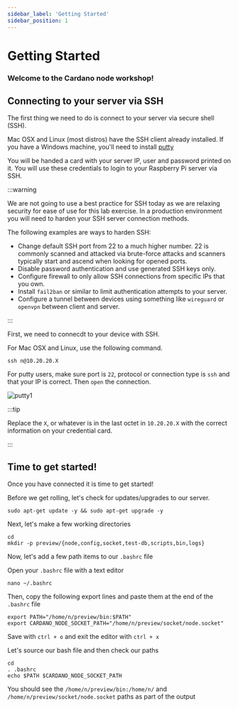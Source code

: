 ```yaml
---
sidebar_label: 'Getting Started'
sidebar_position: 1
---
```


# Getting Started

### Welcome to the Cardano node workshop!

## Connecting to your server via SSH

The first thing we need to do is connect to your server via secure shell (SSH). 

Mac OSX and Linux (most distros) have the SSH client already installed. If you have a Windows machine, you'll need to install [putty](https://www.putty.org/)

You will be handed a card with your server IP, user and password printed on it. You will use these credentials to login to your Raspberry Pi server via SSH. 

:::warning

We are not going to use a best practice for SSH today as we are relaxing security for ease of use for this lab exercise. In a production environment you will need to harden your SSH server connection methods. 

The following examples are ways to harden SSH: 
- Change default SSH port from 22 to a much higher number. 22 is commonly scanned and attacked via brute-force attacks and scanners typically start and ascend when looking for opened ports. 
- Disable password authentication and use generated SSH keys only. 
- Configure firewall to only allow SSH connections from specific IPs that you own.
- Install `fail2ban` or similar to limit authentication attempts to your server.
- Configure a tunnel between devices using something like `wireguard` or `openvpn` between client and server.

:::

First, we need to connecdt to your device with SSH. 

For Mac OSX and Linux, use the following command. 

```
ssh n@10.20.20.X
```

For putty users, make sure port is `22`, protocol or connection type is `ssh` and that your IP is correct. Then `open` the connection. 

![putty1](/img/putty1.png)

:::tip

Replace the `X`, or whatever is in the last octet in `10.20.20.X` with the correct information on your credential card. 

::: 

## Time to get started!

Once you have connected it is time to get started!

Before we get rolling, let's check for updates/upgrades to our server.

```
sudo apt-get update -y && sudo apt-get upgrade -y
```

Next, let's make a few working directories

```
cd
mkdir -p preview/{node,config,socket,test-db,scripts,bin,logs}
```

Now, let's add a few path items to our `.bashrc` file

Open your `.bashrc` file with a text editor

```
nano ~/.bashrc
```
Then, copy the following export lines and paste them at the end of the `.bashrc` file

```
export PATH="/home/n/preview/bin:$PATH"
export CARDANO_NODE_SOCKET_PATH="/home/n/preview/socket/node.socket"
```
Save with `ctrl + o` and exit the editor with `ctrl + x`


Let's source our bash file and then check our paths

```
cd
. .bashrc
echo $PATH $CARDANO_NODE_SOCKET_PATH
```

You should see the `/home/n/preview/bin:/home/n/` and `/home/n/preview/socket/node.socket` paths as part of the output




